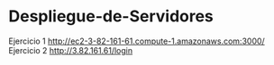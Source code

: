 # Despliegue-de-Servidores

Ejercicio 1
http://ec2-3-82-161-61.compute-1.amazonaws.com:3000/
Ejercicio 2
http://3.82.161.61/login

